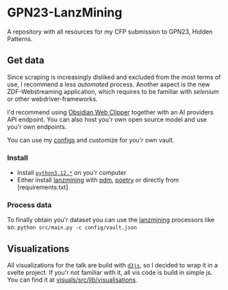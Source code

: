 # GPN23-LanzMining

A repository with all resources for my CFP submission to GPN23, Hidden Patterns. 

## Get data

Since scraping is increasingly disliked and excluded from the most terms of use, 
I recommend a less _automated_ process. Another aspect is the new ZDF-Webstreaming
application, which requires to be familiar with _selenium_ or other 
webdriver-frameworks.

I'd recommend using [Obsidian Web Clipper](https://obsidian.md/clipper) together 
with an AI providers API endpoint. You can also host you'r own open source model
and use you'r own endpoints.

You can use my [configs](configs/) and customize for you'r own vault.

### Install

* Install [`python3.12.*`](https://www.python.org/downloads/release/python-31210/) on you'r computer
* Either install [lanzmining](lanzmining/) with [pdm](https://pdm-project.org/latest/), [poetry](https://python-poetry.org) or directly from [requirements.txt]

### Process data

To finally obtain you'r dataset you can use the [lanzmining](lanzmining/) 
processors like so: `python src/main.py -c config/vault.json`

## Visualizations

All visualizations for the talk are build with [`d3js`](https://d3js.org), so I decided to wrap it in a
svelte project. If you'r not familiar with it, all vis code is build in simple js.
You can find it at [visuals/src/lib/visualisations](visuals/src/lib/visualisations).
